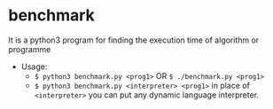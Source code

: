 # benchmark
It is a python3 program for finding the execution time of algorithm or programme 
* Usage:
  * `$ python3 benchmark.py <prog1>` OR `$ ./benchmark.py <prog1>`
  * `$ python3 benchmark.py <interpreter> <prog1>` in place of `<interpreter>` you can put any dynamic language interpreter.
